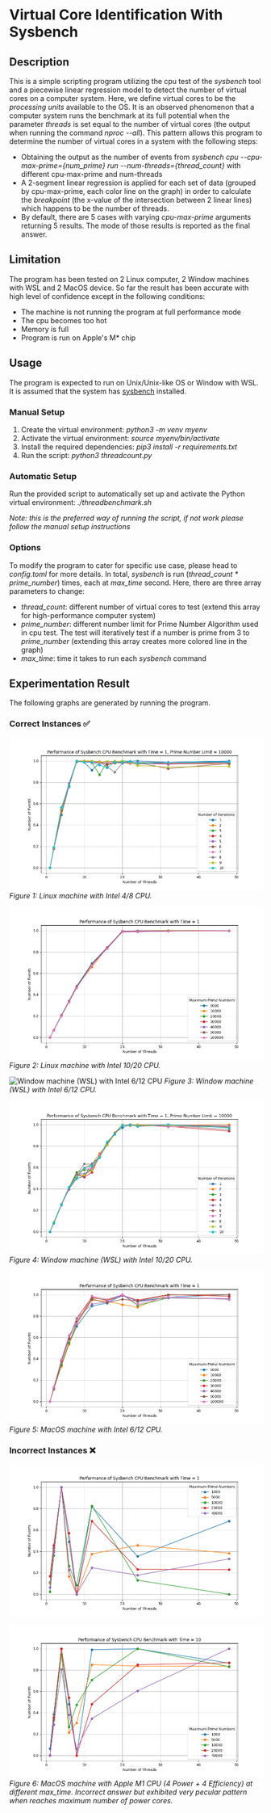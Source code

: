 # Virtual Core Identification With Sysbench


## Description
This is a simple scripting program utilizing the cpu test of the *sysbench* tool and a piecewise linear regression model to detect the number of virtual cores on a computer system. Here, we define virtual cores to be the *processing units* available to the OS. It is an observed phenomenon that a computer system runs the benchmark at its full potential when the parameter *threads* is set equal to the number of virtual cores (the output when running the command *nproc --all*). This pattern allows this program to determine the number of virtual cores in a system with the following steps:

- Obtaining the output as the number of events from *sysbench cpu --cpu-max-prime={num_prime} run --num-threads={thread_count}* with different cpu-max-prime and num-threads
- A 2-segment linear regression is applied for each set of data (grouped by cpu-max-prime, each color line on the graph) in order to calculate the *breakpoint* (the x-value of the intersection between 2 linear lines) which happens to be the number of threads.
- By default, there are 5 cases with varying *cpu-max-prime* arguments returning 5 results. The mode of those results is reported as the final answer.

## Limitation

The program has been tested on 2 Linux computer, 2 Window machines with WSL and 2 MacOS device. So far the result has been accurate with high level of confidence except in the following conditions:

- The machine is not running the program at full performance mode
- The cpu becomes too hot
- Memory is full
- Program is run on Apple's M* chip

## Usage

The program is expected to run on Unix/Unix-like OS or Window with WSL. It is assumed that the system has [sysbench](https://github.com/akopytov/sysbench) installed. 

### Manual Setup

1. Create the virtual environment: *python3 -m venv myenv*
2. Activate the virtual environment: *source myenv/bin/activate*
3. Install the required dependencies: *pip3 install -r requirements.txt*
4. Run the script: *python3 threadcount.py*

### Automatic Setup

Run the provided script to automatically set up and activate the Python virtual environment: *./threadbenchmark.sh*

*Note: this is the preferred way of running the script, if not work please follow the manual setup instructions*

### Options

To modify the program to cater for specific use case, please head to *config.toml* for more details. In total, *sysbench* is run (*thread_count * prime_number*) times, each at *max_time* second. Here, there are three array parameters to change:

- *thread_count*: different number of virtual cores to test (extend this array for high-performance computer system)
- *prime_number*: different number limit for Prime Number Algorithm used in cpu test. The test will iteratively test if a number is prime from 3 to *prime_number* (extending this array creates more colored line in the graph) 
- *max_time*: time it takes to run each *sysbench* command


## Experimentation Result

The following graphs are generated by running the program.

### Correct Instances ✅

![Linux machine with Intel 4/8 CPU](experimentation_graphs/Huy_Linux_Intel.png)
*Figure 1: Linux machine with Intel 4/8 CPU.*

![Linux machine with Intel 10/20 CPU](experimentation_graphs/Sommer_Linux_Intel.png)
*Figure 2: Linux machine with Intel 10/20 CPU.*

![Window machine (WSL) with Intel 6/12 CPU]()
*Figure 3: Window machine (WSL) with Intel 6/12 CPU.*


![Window machine (WSL) with Intel 10/20 CPU](experimentation_graphs/Christ_Window_Intel.png)
*Figure 4: Window machine (WSL) with Intel 10/20 CPU.* 

![MacOS machine (WSL) with Intel 6/12 CPU](experimentation_graphs/Sommer_Mac_Intel.png)
*Figure 5: MacOS machine with Intel 6/12 CPU.*

### Incorrect Instances ❌

![MacOS machine with Apple M1 CPU (4 Power + 4 Efficiency) First Test](experimentation_graphs/Kelvey_Mac_Apple_1.png)

![MacOS machine with Apple M1 CPU (4 Power + 4 Efficiency) Second Test](experimentation_graphs/Kelvey_Mac_Apple_2.png)
*Figure 6: MacOS machine with Apple M1 CPU (4 Power + 4 Efficiency) at different max_time. Incorrect answer but exhibited very pecular pattern when reaches maximum number of power cores.*